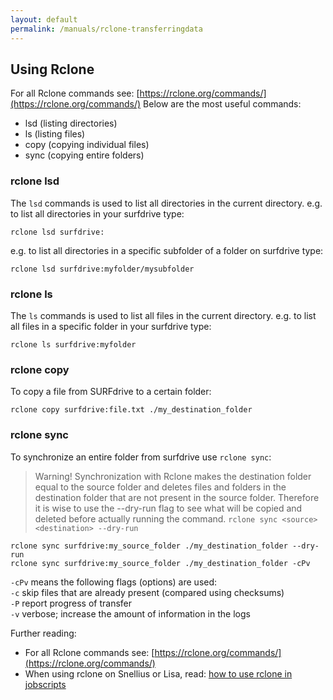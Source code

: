 ```yaml
---
layout: default
permalink: /manuals/rclone-transferringdata
---
```

## Using Rclone

For all Rclone commands see: [https://rclone.org/commands/](https://rclone.org/commands/)
Below are the most useful commands:
- lsd (listing directories)
- ls (listing files)
- copy (copying individual files)
- sync (copying entire folders)

### rclone lsd

The `lsd` commands is used to list all directories in the current directory.
e.g. to list all directories in your surfdrive type:

```
rclone lsd surfdrive:
```
e.g. to list all directories in a specific subfolder of a folder on surfdrive type:

```
rclone lsd surfdrive:myfolder/mysubfolder
```

### rclone ls

The `ls` commands is used to list all files in the current directory.
e.g. to list all files in a specific folder in your surfdrive type:

```
rclone ls surfdrive:myfolder
```

### rclone copy

To copy a file from SURFdrive to a certain folder:

```
rclone copy surfdrive:file.txt ./my_destination_folder
```

### rclone sync

To synchronize an entire folder from surfdrive use `rclone sync`:

> Warning! Synchronization with Rclone makes the destination folder equal to the source folder and deletes files and folders in the destination folder that are not present in the source folder. Therefore it is wise to use the --dry-run flag to see what will be copied and deleted before actually running the command. `rclone sync <source> <destination> --dry-run`

```
rclone sync surfdrive:my_source_folder ./my_destination_folder --dry-run
rclone sync surfdrive:my_source_folder ./my_destination_folder -cPv
```

`-cPv` means the following flags (options) are used:\
&#x20;`-c` skip files that are already present (compared using checksums)\
&#x20;`-P` report progress of transfer\
&#x20;`-v` verbose; increase the amount of information in the logs

Further reading:
- For all Rclone commands see: [https://rclone.org/commands/](https://rclone.org/commands/)  
- When using rclone on Snellius or Lisa, read: [how to use rclone in jobscripts](rclone-jobscript.md)
